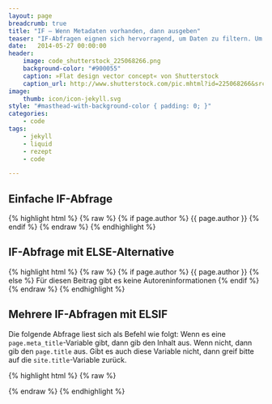 ```yaml
---
layout: page
breadcrumb: true
title: "IF – Wenn Metadaten vorhanden, dann ausgeben"
teaser: "IF-Abfragen eignen sich hervorragend, um Daten zu filtern. Um mit einer IF-Abfrage zu prüfen, ob die Variable vorhanden ist, ist das folgende Code-Schnipsel hilfreich."
date:   2014-05-27 00:00:00
header:
    image: code_shutterstock_225068266.png
    background-color: "#900055"
    caption: »Flat design vector concept« von Shutterstock
    caption_url: http://www.shutterstock.com/pic.mhtml?id=225068266&src=id
image:
    thumb: icon/icon-jekyll.svg
style: "#masthead-with-background-color { padding: 0; }"
categories:
    - code
tags:
    - jekyll
    - liquid
    - rezept
    - code

---
```

## Einfache IF-Abfrage

{% highlight html %}
{% raw %}
{% if page.author %}
    {{ page.author }}
{% endif %}
{% endraw %}
{% endhighlight %}


## IF-Abfrage mit ELSE-Alternative

{% highlight html %}
{% raw %}
{% if page.author %}
    {{ page.author }}
{% else %}
    Für diesen Beitrag gibt es keine Autoreninformationen
{% endif %}
{% endraw %}
{% endhighlight %}



## Mehrere IF-Abfragen mit ELSIF

Die folgende Abfrage liest sich als Befehl wie folgt: Wenn es eine `page.meta_title`-Variable gibt, dann gib den Inhalt aus. Wenn nicht, dann gib den `page.title` aus. Gibt es auch diese Variable nicht, dann greif bitte auf die `site.title`-Variable zurück.

{% highlight html %}
{% raw %}
<title>
{% if page.meta_title %}{{ page.meta_title }}
{% elsif page.title %}{{ page.title }}
{% else %}{{ site.title }}
{% endif %}</title>
{% endraw %}
{% endhighlight %}
